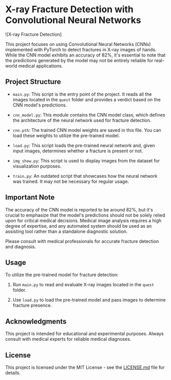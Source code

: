 # X-ray Fracture Detection with Convolutional Neural Networks

![X-ray Fracture Detection]

This project focuses on using Convolutional Neural Networks (CNNs) implemented with PyTorch to detect fractures in X-ray images of hands. While the CNN model exhibits an accuracy of 82%, it's essential to note that the predictions generated by the model may not be entirely reliable for real-world medical applications.

## Project Structure

- `main.py`: This script is the entry point of the project. It reads all the images located in the `quest` folder and provides a verdict based on the CNN model's predictions.

- `cnn_model.py`: This module contains the CNN model class, which defines the architecture of the neural network used for fracture detection.

- `cnn.pth`: The trained CNN model weights are saved in this file. You can load these weights to utilize the pre-trained model.

- `load.py`: This script loads the pre-trained neural network and, given input images, determines whether a fracture is present or not.

- `img_show.py`: This script is used to display images from the dataset for visualization purposes.

- `train.py`: An outdated script that showcases how the neural network was trained. It may not be necessary for regular usage.

## Important Note

The accuracy of the CNN model is reported to be around 82%, but it's crucial to emphasize that the model's predictions should not be solely relied upon for critical medical decisions. Medical image analysis requires a high degree of expertise, and any automated system should be used as an assisting tool rather than a standalone diagnostic solution.

Please consult with medical professionals for accurate fracture detection and diagnosis.

## Usage

To utilize the pre-trained model for fracture detection:

1. Run `main.py` to read and evaluate X-ray images located in the `quest` folder.

2. Use `load.py` to load the pre-trained model and pass images to determine fracture presence.

## Acknowledgments

This project is intended for educational and experimental purposes. Always consult with medical experts for reliable medical diagnoses.

## License

This project is licensed under the MIT License - see the [LICENSE.md](LICENSE.md) file for details.
